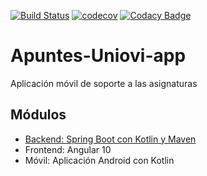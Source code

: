 [![Build Status](https://travis-ci.org/Arquisoft/parti4b.svg?branch=master)](https://travis-ci.org/github/igm1990/Apuntes-Uniovi-app)
[![codecov](https://codecov.io/gh/igm1990/apuntes-Uniovi-app-backend/branch/develop/graph/badge.svg)](https://codecov.io/gh/igm1990/apuntes-Uniovi-app-backend)
[![Codacy Badge](https://api.codacy.com/project/badge/Grade/3f0e9976e9594596b386eea7b1d592ed)](https://www.codacy.com/manual/igm1990/Apuntes-Uniovi-app?utm_source=github.com&amp;utm_medium=referral&amp;utm_content=igm1990/Apuntes-Uniovi-app&amp;utm_campaign=Badge_Grade)

# Apuntes-Uniovi-app
Aplicación móvil de soporte a las asignaturas

## Módulos
-  [Backend: Spring Boot con Kotlin y Maven](https://github.com/igm1990/apuntes-Uniovi-app-backend)
-  Frontend: Angular 10
-  Móvil: Aplicación Android con Kotlin